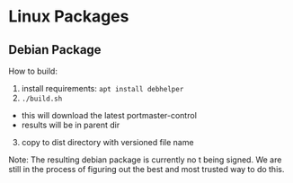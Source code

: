 # Linux Packages

## Debian Package

How to build:

1. install requirements: `apt install debhelper`
2. `./build.sh`
  - this will download the latest portmaster-control
  - results will be in parent dir
3. copy to dist directory with versioned file name

Note: The resulting debian package is currently no
t being signed. We are still in the process of figuring out the best and most trusted way to do this.
